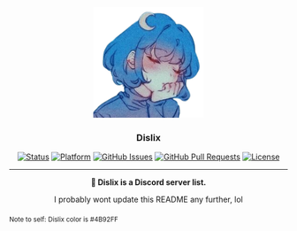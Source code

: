 <p align="center">
  <a href="" rel="noopener">
 <img width=200px height=200px src="./routes/public/images/png/icon-transparent.png" alt="Dislix Icon"></a>
</p>

<h3 align="center">Dislix</h3>

<div align="center">

[![Status](https://img.shields.io/badge/status-active-success.svg)]()
[![Platform](https://img.shields.io/badge/platform-discord-blue.svg)](https://discord.gg/6VqZYBXJyT)
[![GitHub Issues](https://img.shields.io/github/issues/asciidude/Dislix.svg)](https://github.com/asciidude/Dislix/issues)
[![GitHub Pull Requests](https://img.shields.io/github/issues-pr/asciidude/Dislix.svg)](https://github.com/asciidude/Dislix/pulls)
[![License](https://img.shields.io/badge/license-MIT-blue.svg)](/LICENSE)

</div>

---

<p align="center">
  <strong>
    🤖 Dislix is a Discord server list.
    <br> 
  </strong>
</p>

<p align="center">
  I probably wont update this README any further, lol
</p>

<sub>Note to self: Dislix color is #4B92FF</sub>